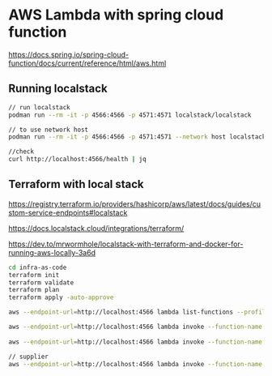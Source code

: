 # AWS Lambda with spring cloud function

<https://docs.spring.io/spring-cloud-function/docs/current/reference/html/aws.html>

## Running localstack

```bash
// run localstack
podman run --rm -it -p 4566:4566 -p 4571:4571 localstack/localstack

// to use network host
podman run --rm -it -p 4566:4566 -p 4571:4571 --network host localstack/localstack

//check
curl http://localhost:4566/health | jq
```

## Terraform with local stack

<https://registry.terraform.io/providers/hashicorp/aws/latest/docs/guides/custom-service-endpoints#localstack>

<https://docs.localstack.cloud/integrations/terraform/>

<https://dev.to/mrwormhole/localstack-with-terraform-and-docker-for-running-aws-locally-3a6d>

```bash
cd infra-as-code
terraform init
terraform validate
terraform plan
terraform apply -auto-approve

aws --endpoint-url=http://localhost:4566 lambda list-functions --profile local

aws --endpoint-url=http://localhost:4566 lambda invoke --function-name Uppercase --profile local --payload '{"exampleField":"test"}' --cli-binary-format raw-in-base64-out  response.json
 
aws --endpoint-url=http://localhost:4566 lambda invoke --function-name Uppercase --profile local --payload '{"exampleField":"test"}' --cli-binary-format raw-in-base64-out --log-type Tail --query 'LogResult' --output text  response.json | base64 -d 
```

```bash
// supplier
aws --endpoint-url=http://localhost:4566 lambda invoke --function-name Uppercase --profile local --payload '{}' --cli-binary-format raw-in-base64-out --log-type Tail --query 'LogResult'  --output text response.json | base64 -d

```